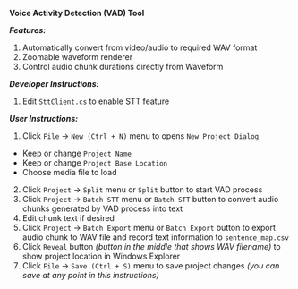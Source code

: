 **Voice Activity Detection (VAD) Tool**

***Features:***
1. Automatically convert from video/audio to required WAV format
2. Zoomable waveform renderer
3. Control audio chunk durations directly from Waveform

***Developer Instructions:***
1. Edit `SttClient.cs` to enable STT feature

***User Instructions:***
1. Click `File` -> `New (Ctrl + N)` menu to opens `New Project Dialog`
- Keep or change `Project Name`
- Keep or change `Project Base Location`
- Choose media file to load
2. Click `Project` -> `Split` menu or `Split` button to start VAD process
3. Click `Project` -> `Batch STT` menu or `Batch STT` button to convert audio chunks generated by VAD process into text
4. Edit chunk text if desired
5. Click `Project` -> `Batch Export` menu or `Batch Export` button to export audio chunk to WAV file and record text information to `sentence_map.csv`
6. Click `Reveal` button *(button in the middle that shows WAV filename)* to show project location in Windows Explorer
7. Click `File` -> `Save (Ctrl + S)` menu to save project changes *(you can save at any point in this instructions)*
